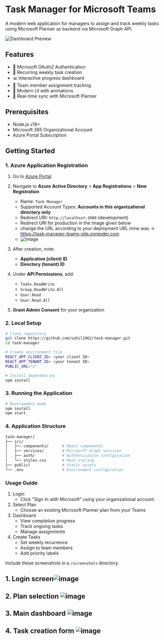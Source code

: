 # Task Manager for Microsoft Teams

A modern web application for managers to assign and track weekly tasks using Microsoft Planner as backend via Microsoft Graph API.

![Dashboard Preview](screenshots/dashboard.png)

## Features

- 🔐 Microsoft OAuth2 Authentication
- 📅 Recurring weekly task creation
- 📊 Interactive progress dashboard
- 👥 Team member assignment tracking
- 🎨 Modern UI with animations
- 🔄 Real-time sync with Microsoft Planner

## Prerequisites

- Node.js v18+
- Microsoft 365 Organizational Account
- Azure Portal Subscription

## Getting Started

### 1. Azure Application Registration

1. Go to [Azure Portal](https://portal.azure.com)
2. Navigate to **Azure Active Directory** > **App Registrations** > **New Registration**
   - Name: `Task Manager`
   - Supported Account Types: **Accounts in this organizational directory only**
   - Redirect URI: `http://localhost:3000` (development)
   - Redirect URI for production in the image given below
   - change the URL according to your deployment URL mine was -> https://task-manager-teams-site.onrender.com
   - ![image](https://github.com/user-attachments/assets/eb1e32f9-3b70-4088-bbe3-ca6d0b5c48fe)

3. After creation, note:
   - **Application (client) ID**
   - **Directory (tenant) ID**
4. Under **API Permissions**, add:
   - `Tasks.ReadWrite`
   - `Group.ReadWrite.All` 
   - `User.Read`
   - `User.Read.All`
5. **Grant Admin Consent** for your organization

### 2. Local Setup

```bash
# Clone repository
git clone https://github.com/sahil1962/task-manager.git
cd task-manager

# Create environment file
REACT_APP_CLIENT_ID= <your client ID>
REACT_APP_TENANT_ID= <your tenant ID>
PUBLIC_URL="/"

# Install dependencies
npm install
```

### 3. Running the Application
```bash
# Development mode
npm install
npm start
```

### 4. Application Structure
```bash
task-manager/
├── src/
│   ├── components/      # React components
│   ├── services/        # Microsoft Graph services
│   ├── auth/            # Authentication configuration
│   └── styles.css       # Main styling
├── public/              # Static assets
└── .env                 # Environment configuration
```

### Usage Guide
1. Login
   - Click "Sign In with Microsoft" using your organizational account
2. Select Plan
   - Choose an existing Microsoft Planner plan from your Teams
3. Dashboard
   - View completion progress
   - Track ongoing tasks
   - Manage assignments
4. Create Tasks
   - Set weekly recurrence
   - Assign to team members
   - Add priority labels


Include these screenshots in a `/screenshots` directory:
## 1. Login screen![image](https://github.com/user-attachments/assets/d1342f73-d8f9-46d7-b899-d7f1b297f070)
## 2. Plan selection ![image](https://github.com/user-attachments/assets/3712b2e2-3e73-4c01-bd93-d905b7f2883b)
## 3. Main dashboard ![image](https://github.com/user-attachments/assets/be3f3a3a-711c-405e-a35c-5184adbb6e79)
## 4. Task creation form ![image](https://github.com/user-attachments/assets/2c1935a3-3c61-4f17-958b-36b093a82a7d)
